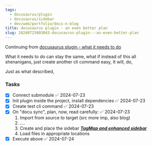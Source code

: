 ```yaml
---
tags:
  - docusaurus/plugin
  - docusaurus/sidebar
  - dev/web/portfolio/docs-n-blog
title: docusaurus plugin - an even better plan
slug: 20240723003043-docusaurus-plugin---an-even-better-plan
---
```

Continuing from [docusaurus plugin - what it needs to do](/docs/20240722213731-docusaurus-plugin---what-it-needs-to-do)

What it needs to do can stay the same, what if instead of this all shenanigans, just create another cli command easy, 
It will, do,

Just as what described, 

### Tasks
- [x] Connect submodule ✅ 2024-07-23
- [x] Init plugin inside the project, install dependencies ✅ 2024-07-23
- [x] Create test cli command ✅ 2024-07-23
- [x] On "docu sync", plan, now, read carefully: ✅ 2024-07-23
	1. Import from source to target (src more imp, also blog)
	2. ....
	3. Create and place the sidebar ***[TagMap and enhanced sidebar](/docs/20240724133308-tagmap-and-enhanced-sidebar)***
	4. Load files in appropriate locations
- [x] Execute above ✅ 2024-07-24
